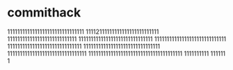 # commithack
1111111111111111111111111111111
11112111111111111111111111111
1111111111111111111111111111
111111111111111111111111111111
11111111111111111111111111111
111111111111111111111111111111
1111111111111111111111111111111
11111111111111111111111111111111
11111111111111111111111111111111111111
1111111111
111111
1
